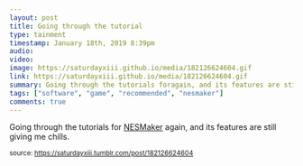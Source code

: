 ```yaml
---
layout: post
title: Going through the tutorial
type: tainment
timestamp: January 18th, 2019 8:39pm
audio: 
video: 
image: https://saturdayxiii.github.io/media/182126624604.gif
link: https://saturdayxiii.github.io/media/182126624604.gif
summary: Going through the tutorials foragain, and its features are still giving me chills.
tags: ["software", "game", "recommended", "nesmaker"]
comments: true
---
```


Going through the tutorials for <a href="http://www.thenew8bitheroes.com" target="_blank">NESMaker</a> again, and its features are still giving me chills.
 
  
<small>source: https://saturdayxiii.tumblr.com/post/182126624604</small>
